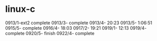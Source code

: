 # linux-c
0913/1-ext2 complete
0913/3- complete
0913/4- 20:23
0913/5- 1:06:51
0915/5- complete
0916/4- 18:03
0917/2- 19:21
0919/1- 12:13
0919/4- complete
0920/5- finish
0922/4- complete
